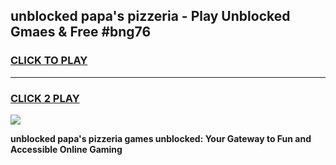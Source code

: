 
## unblocked papa's pizzeria - Play Unblocked Gmaes & Free #bng76
<h3>
<a href="https://news.freeplayer.one?title=unblocked_papa's_pizzeria&ref=03M">CLICK TO PLAY</a></h3>
<hr>

<h3>
<a href="https://news.freeplayer.one?title=unblocked_papa's_pizzeria&ref=03M">CLICK 2 PLAY</a>
  
</h3>

<a href="https://news.freeplayer.one?title=unblocked_papa's_pizzeria&ref=03M"><img src="https://clearcache.store/games.png"></a>


**unblocked papa's pizzeria games unblocked: Your Gateway to Fun and Accessible Online Gaming**
